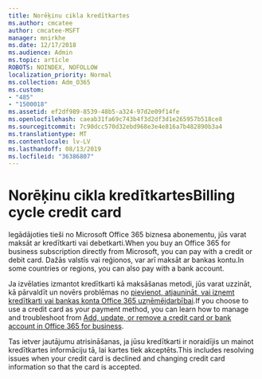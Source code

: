```yaml
---
title: Norēķinu cikla kredītkartes
ms.author: cmcatee
author: cmcatee-MSFT
manager: mnirkhe
ms.date: 12/17/2018
ms.audience: Admin
ms.topic: article
ROBOTS: NOINDEX, NOFOLLOW
localization_priority: Normal
ms.collection: Adm_O365
ms.custom:
- "485"
- "1500018"
ms.assetid: ef2df989-8539-48b5-a324-97d2e09f14fe
ms.openlocfilehash: caeab31fa69c743b4f3d2df3d1e265957b518ce8
ms.sourcegitcommit: 7c90dcc570d32ebd968e3e4e816a7b482890b3a4
ms.translationtype: MT
ms.contentlocale: lv-LV
ms.lasthandoff: 08/13/2019
ms.locfileid: "36386807"
---
```

# <a name="billing-cycle-credit-card"></a><span data-ttu-id="05cbb-102">Norēķinu cikla kredītkartes</span><span class="sxs-lookup"><span data-stu-id="05cbb-102">Billing cycle credit card</span></span>

<span data-ttu-id="05cbb-103">Iegādājoties tieši no Microsoft Office 365 biznesa abonementu, jūs varat maksāt ar kredītkarti vai debetkarti.</span><span class="sxs-lookup"><span data-stu-id="05cbb-103">When you buy an Office 365 for business subscription directly from Microsoft, you can pay with a credit or debit card.</span></span> <span data-ttu-id="05cbb-104">Dažās valstīs vai reģionos, var arī maksāt ar bankas kontu.</span><span class="sxs-lookup"><span data-stu-id="05cbb-104">In some countries or regions, you can also pay with a bank account.</span></span>
  
<span data-ttu-id="05cbb-105">Ja izvēlaties izmantot kredītkarti kā maksāšanas metodi, jūs varat uzzināt, kā pārvaldīt un novērs problēmas no [pievienot, atjaunināt, vai izņemt kredītkarti vai bankas konta Office 365 uzņēmējdarbībai](https://docs.microsoft.com/en-us/office365/admin/subscriptions-and-billing/add-update-or-remove-credit-card-or-bank-account).</span><span class="sxs-lookup"><span data-stu-id="05cbb-105">If you choose to use a credit card as your payment method, you can learn how to manage and troubleshoot from [Add, update, or remove a credit card or bank account in Office 365 for business](https://docs.microsoft.com/en-us/office365/admin/subscriptions-and-billing/add-update-or-remove-credit-card-or-bank-account).</span></span>
  
<span data-ttu-id="05cbb-106">Tas ietver jautājumu atrisināšanas, ja jūsu kredītkarti ir noraidījis un mainot kredītkartes informāciju tā, lai kartes tiek akceptēts.</span><span class="sxs-lookup"><span data-stu-id="05cbb-106">This includes resolving issues when your credit card is declined and changing credit card information so that the card is accepted.</span></span>